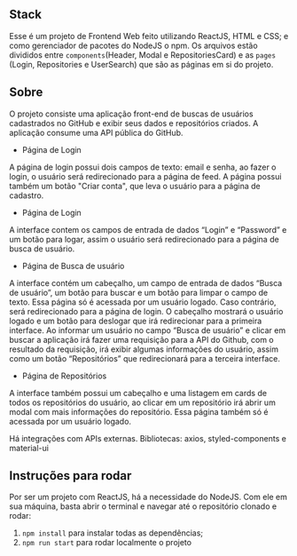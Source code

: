 ## Stack
Esse é um projeto de Frontend Web feito utilizando ReactJS, HTML e CSS; 
e como gerenciador de pacotes do NodeJS o npm. Os arquivos estão divididos
entre `components`(Header, Modal e RepositoriesCard) e as `pages` (Login,
Repositories e UserSearch) que são as páginas em si do projeto. 

## Sobre

O projeto consiste uma aplicação front-end de buscas de usuários cadastrados 
no GitHub e exibir seus dados e repositórios criados. A aplicação consume uma
API pública do GitHub.

- Página de Login

A página de login possui dois campos de texto: email e senha, ao fazer o login, 
o usuário será redirecionado para a página de feed.
A página possui também um botão "Criar conta", que leva o usuário para a página 
de cadastro.

- Página de Login

A interface contem os campos de entrada de dados “Login” e “Password” e um botão 
para logar, assim o usuário será redirecionado para a página de busca de usuário.

- Página de Busca de usuário

A interface contém um cabeçalho, um campo de entrada de dados “Busca de usuário”, 
um botão para buscar e um botão para limpar o campo de texto. Essa página só é 
acessada por um usuário logado. Caso contrário, será redirecionado para a página 
de login. O cabeçalho mostrará o usuário logado e um botão para deslogar que 
irá redirecionar para a primeira interface. Ao informar um usuário no campo 
“Busca de usuário” e clicar em buscar a aplicação irá fazer uma requisição para 
a API do Github, com o resultado da requisição, irá exibir algumas informações do 
usuário, assim como um botão “Repositórios” que redirecionará para a terceira 
interface.

- Página de Repositórios

A interface também possui um cabeçalho e uma listagem em cards de todos os 
repositórios do usuário, ao clicar em um repositório irá abrir um modal com mais 
informações do repositório. Essa página também só é acessada por um usuário logado.

Há integrações com APIs externas. Bibliotecas: axios, styled-components e 
material-ui

## Instruções para rodar
Por ser um projeto com ReactJS, há a necessidade do NodeJS. Com ele em 
sua máquina, basta abrir o terminal e navegar até o repositório clonado e 
rodar:

1. `npm install` para instalar todas as dependências;
1. `npm run start` para rodar localmente o projeto
